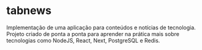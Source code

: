 # tabnews
Implementação de uma aplicação para conteúdos e notícias de tecnologia. Projeto criado de ponta a ponta para aprender na prática mais sobre tecnologias como NodeJS, React, Next, PostgreSQL e Redis.
